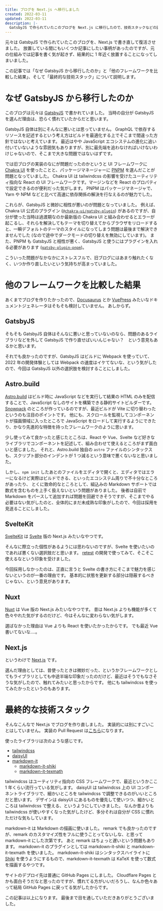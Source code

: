 ```yaml
---
title: ブログを Next.js へ移行しました
created: 2022-03-11
updated: 2022-03-11
description: |-
  GatsbyJS で作られていたこのブログを Next.js に移行したので、技術スタックなどの説明をします。
---
```


元々は GatsbyJS で作られていたこのブログを、Next.js で書き直して復活させました。
放置している間にもいくつか記事にしたい事柄があったのですが、元の仕組みでは記事を書く気が起きず、結果的に 1 年近く放置することになってしまいました。

この記事では「なぜ GatsbyJS から移行したのか」と「他のフレームワークを比較した結果」、そして「最終的な技術スタック」について説明します。

<!-- read more -->

# なぜ GatsbyJS から移行したのか

このブログは元々は [GatsbyJS](https://www.gatsbyjs.com) で書かれていました。
当時の自分が GatsbyJS を選んだ理由は、恐らく慣れていたからだと思います。

GatsbyJS 自体は別にそんなに悪いとは思っていません。
GraphQL で依存するリソースを記述するという考え方はビルドを最適化する上でそこまで間違った方針ではないと考えています。
最近はやや JavaScript エコシステムの進化に追い付いていないような雰囲気もありますが、別に最先端を追わなければいけないわけじゃないので、そこまで大きな問題ではないはずです。

では旧ブログの実装のなにが問題だったのかというと UI フレームワークに [Chakra UI](https://chakra-ui.com) を使ったことと、パッケージマネージャーに [PNPM](https://pnpm.io) を選んだことが問題となっていました。
Chakra UI は tailwindcss の影響を受けたユーティリティ指向な React の UI フレームワークです。マージンなどを React のプロパティで設定できるのが便利だった気がします。
PNPM はパッケージマネージャで、Yarn や NPM などと比べて高速に依存関係の解決を行なえるのが魅力でした。

これらが、GatsbyJS と微妙に相性が悪いのが問題となっていました。
例えば、Chakra UI 公式のプラグイン ([`@chakra-ui/gatsby-plugin`](https://www.npmjs.com/package/@chakra-ui/gatsby-plugin)) があるのですが、自分が使った当時は過渡期なのか最新版の Chakra UI と組み合わせるとエラーが起こるし、それらを解決してもテーマを切り替えてからブラウザをリロードすると、一瞬デフォルトのテーマのスタイルになってしまう問題は最後まで解決できませんでした (なので途中でダークモードの切り替えを無効にしています)。
また、PNPM も GatsbyJS と相性が悪く、GatsbyJS と使うにはプラグインを入れる必要があります ([`gatsby-plugin-pnpm`](https://www.npmjs.com/package/gatsby-plugin-pnpm))。

こういった問題がなかなかにストレスフルで、旧ブログにはあまり触れたくなく、いつか作り直したいという気持ちが高まっていました。

# 他のフレームワークを比較した結果

あくまでブログを作りたかったので、[Docusaurus](https://docusaurus.io) とか [VuePress](https://vuepress.vuejs.org) みたいなドキュメントジェネレータはそもそも検討していません。
あしからず。

## GatsbyJS

そもそも GatsbyJS 自体はそんなに悪いと思っていないのなら、問題のあるライブラリなどを外して GatsbyJS で作り直せばいいんじゃない？　という意見もあるかと思います。

それでも良かったのですが、GatsbyJS はビルドに Webpack を使っていて、2022 年の開発体験としては Webpack の速度はイケてないな、という気がしたので、今回は GatsbyJS 以外の選択肢を検討することにしました。

## Astro.build

[Astro.build](https://astro.build) はビルド時に JavaScript などを実行して結果の HTML のみを配信することで、JavaScript なしのサイトを構築できる静的サイトビルダーです。
[Snowpack](https://www.snowpack.dev) のところが作っているのですが、最近ビルドが Vite に切り替わったというのも注目のポイントです。
他にも、スクロールを監視してコンポーネントが描画領域に入ったところで JavaScript をロードして実行するようにできたり、かなり先進的な特徴を持ったフレームワークのように思います。

少し使ってみて良かったと感じたところは、React や Vue、Svelte など好きなライブラリでコンポーネントを記述して、組み合わせて使えるところがまず面白いと感じました。
それと、Astro.build 独自の `astro` ファイルのシンタックスも、スクリプト部分のインデントが 1 つ減るという意味で悪くないなと思いました。

しかし、`npm init` したあとのファイルをエディタで開くと、エディタではエラーになるけど実際はビルドできる、といったエコシステム周りで不十分なところがあったり、
とくに致命的なところとして、組込みの Markdown サポートでは数式を含むものを上手く扱えないという問題がありました。
後者は自前で Markdown をパースして追加すれば問題を回避できそうですが、そこまでやる必要はない気がしたのと、全体的にまだ未成熟な印象がしたので、今回は採用を見送ることにしました。

## SvelteKit

[SvelteKit](https://kit.svelte.dev) は [Svelte](https://svelte.dev) 版の Next.js みたいなやつです。

そんなに際立った個性があるようには思わないのですが、Svelte を使いたいのであれば悪くない選択肢だと思います。
[retest](https://github.com/makenowjust-labs/retest) の開発で使ってみて、そこそこ使えるなという印象を受けました。

今回採用しなかったのは、正直に言うと Svelte の書き方にそこまで魅力を感じないというのが一番の理由です。
基本的に状態を更新する部分は隠蔽するべきじゃない、という意見があります。

## Nuxt

[Nuxt](https://nuxtjs.org) は Vue 版の Next.js みたいなやつです。
昔は Next.js よりも機能が多くて色々やれた気がするのだけど、今はそんなに変わらない気がします。

選ばなかった理由は Vue よりも React を使いたかったからです。
でも最近 Vue 書いてないな‥‥。

## Next.js

というわけで [Next.js](https://nextjs.org) です。

選んだ理由としては、昔使ったときは微妙だった、というかフレームワークとしてもライブラリとしても中途半端な印象だったのだけど、最近はそうでもなさそうな気がしたので、触れてみたいと思ったからです。
他にも tailwindcss を使ってみたかったというのもあります。

# 最終的な技術スタック

そんなこんなで Next.js でブログを作り直しました。
実装的には別にすごいことはしていません。
実装の Pull Request は[こちら](https://github.com/makenowjust-labs/blog/pull/75)になります。

使ったライブラリは次のような感じです。

- [tailwindcss](https://tailwindcss.com)
- [daisyUI](https://daisyui.com)
- [markdown-it](https://markdown-it.github.io)
  - [markdown-it-shiki](https://github.com/antfu/markdown-it-shiki)
  - [markdown-it-texmath](https://github.com/goessner/markdown-it-texmath)

tailwindcss はユーティリティ指向の CSS フレームワークで、最近というかここ 1 年くらい流行っている気がします。
daisyUI は tailwindcss 上の UI コンポーネントライブラリで、細かいところを tailwindcss で調整できるのがいいところだと思います。
デザインは daisyUI にあるものを優先して使いつつ、細かいところは tailwindcss で整える、というようにしていきました。
なんか昔よりも tailwindcss が使いやすくなった気がしたけど、多分それは自分が CSS に慣れただけな気もしています。

markdown-it は Markdown の描画に使いました。
remark でも良かったのですが、remark のカスタマイズ性をフルに使うことってないしな、と思って markdown-it にした次第です。
あと remark はちょっと遅いという問題もあります。
markdown-it のプラグインとしては markdown-it-shiki と markdown-it-texmath を使いました。
markdown-it-shiki はシンタックスハイライトに [Shiki](https://shiki.matsu.io) を使うようにするもので、markdown-it-texmath は KaTeX を使って数式を描画するやつです。

サイトのデプロイ先は普通に GitHub Pages にしました。
Cloudflare Pages とかも面白そうだなと思ったのですが、慣れてる方がいいだろうし、なんか色々あって結局 GitHub Pages に戻ってる気がしたからです。

この記事は以上になります。
最後まで目を通していただきありがとうございました。
